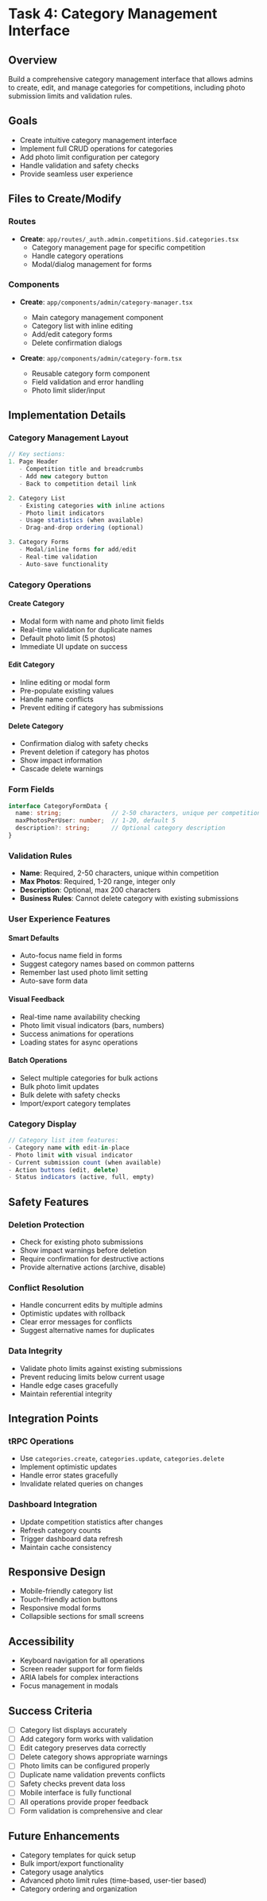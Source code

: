 # Task 4: Category Management Interface

## Overview
Build a comprehensive category management interface that allows admins to create, edit, and manage categories for competitions, including photo submission limits and validation rules.

## Goals
- Create intuitive category management interface
- Implement full CRUD operations for categories
- Add photo limit configuration per category
- Handle validation and safety checks
- Provide seamless user experience

## Files to Create/Modify

### Routes
- **Create**: `app/routes/_auth.admin.competitions.$id.categories.tsx`
  - Category management page for specific competition
  - Handle category operations
  - Modal/dialog management for forms

### Components
- **Create**: `app/components/admin/category-manager.tsx`
  - Main category management component
  - Category list with inline editing
  - Add/edit category forms
  - Delete confirmation dialogs

- **Create**: `app/components/admin/category-form.tsx`
  - Reusable category form component
  - Field validation and error handling
  - Photo limit slider/input

## Implementation Details

### Category Management Layout
```typescript
// Key sections:
1. Page Header
   - Competition title and breadcrumbs
   - Add new category button
   - Back to competition detail link

2. Category List
   - Existing categories with inline actions
   - Photo limit indicators
   - Usage statistics (when available)
   - Drag-and-drop ordering (optional)

3. Category Forms
   - Modal/inline forms for add/edit
   - Real-time validation
   - Auto-save functionality
```

### Category Operations

#### Create Category
- Modal form with name and photo limit fields
- Real-time validation for duplicate names
- Default photo limit (5 photos)
- Immediate UI update on success

#### Edit Category
- Inline editing or modal form
- Pre-populate existing values
- Handle name conflicts
- Prevent editing if category has submissions

#### Delete Category
- Confirmation dialog with safety checks
- Prevent deletion if category has photos
- Show impact information
- Cascade delete warnings

### Form Fields
```typescript
interface CategoryFormData {
  name: string;              // 2-50 characters, unique per competition
  maxPhotosPerUser: number;  // 1-20, default 5
  description?: string;      // Optional category description
}
```

### Validation Rules
- **Name**: Required, 2-50 characters, unique within competition
- **Max Photos**: Required, 1-20 range, integer only
- **Description**: Optional, max 200 characters
- **Business Rules**: Cannot delete category with existing submissions

### User Experience Features

#### Smart Defaults
- Auto-focus name field in forms
- Suggest category names based on common patterns
- Remember last used photo limit setting
- Auto-save form data

#### Visual Feedback
- Real-time name availability checking
- Photo limit visual indicators (bars, numbers)
- Success animations for operations
- Loading states for async operations

#### Batch Operations
- Select multiple categories for bulk actions
- Bulk photo limit updates
- Bulk delete with safety checks
- Import/export category templates

### Category Display
```typescript
// Category list item features:
- Category name with edit-in-place
- Photo limit with visual indicator
- Current submission count (when available)
- Action buttons (edit, delete)
- Status indicators (active, full, empty)
```

## Safety Features

### Deletion Protection
- Check for existing photo submissions
- Show impact warnings before deletion
- Require confirmation for destructive actions
- Provide alternative actions (archive, disable)

### Conflict Resolution
- Handle concurrent edits by multiple admins
- Optimistic updates with rollback
- Clear error messages for conflicts
- Suggest alternative names for duplicates

### Data Integrity
- Validate photo limits against existing submissions
- Prevent reducing limits below current usage
- Handle edge cases gracefully
- Maintain referential integrity

## Integration Points

### tRPC Operations
- Use `categories.create`, `categories.update`, `categories.delete`
- Implement optimistic updates
- Handle error states gracefully
- Invalidate related queries on changes

### Dashboard Integration
- Update competition statistics after changes
- Refresh category counts
- Trigger dashboard data refresh
- Maintain cache consistency

## Responsive Design
- Mobile-friendly category list
- Touch-friendly action buttons
- Responsive modal forms
- Collapsible sections for small screens

## Accessibility
- Keyboard navigation for all operations
- Screen reader support for form fields
- ARIA labels for complex interactions
- Focus management in modals

## Success Criteria
- [ ] Category list displays accurately
- [ ] Add category form works with validation
- [ ] Edit category preserves data correctly
- [ ] Delete category shows appropriate warnings
- [ ] Photo limits can be configured properly
- [ ] Duplicate name validation prevents conflicts
- [ ] Safety checks prevent data loss
- [ ] Mobile interface is fully functional
- [ ] All operations provide proper feedback
- [ ] Form validation is comprehensive and clear

## Future Enhancements
- Category templates for quick setup
- Bulk import/export functionality
- Category usage analytics
- Advanced photo limit rules (time-based, user-tier based)
- Category ordering and organization